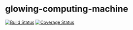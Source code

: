 glowing-computing-machine
=========================
[![Build Status](https://travis-ci.org/eiriksm/glowing-computing-machine.svg?branch=master)](https://travis-ci.org/eiriksm/glowing-computing-machine)
[![Coverage Status](https://img.shields.io/coveralls/eiriksm/glowing-computing-machine.svg)](https://coveralls.io/r/eiriksm/glowing-computing-machine)

